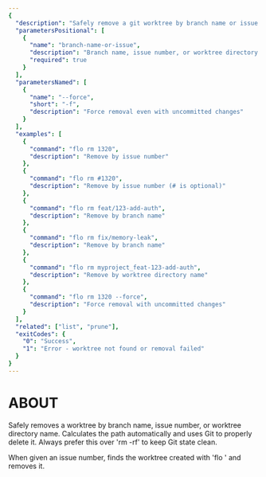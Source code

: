 ```yaml
---
{
  "description": "Safely remove a git worktree by branch name or issue number",
  "parametersPositional": [
    {
      "name": "branch-name-or-issue",
      "description": "Branch name, issue number, or worktree directory name to remove",
      "required": true
    }
  ],
  "parametersNamed": [
    {
      "name": "--force",
      "short": "-f",
      "description": "Force removal even with uncommitted changes"
    }
  ],
  "examples": [
    {
      "command": "flo rm 1320",
      "description": "Remove by issue number"
    },
    {
      "command": "flo rm #1320",
      "description": "Remove by issue number (# is optional)"
    },
    {
      "command": "flo rm feat/123-add-auth",
      "description": "Remove by branch name"
    },
    {
      "command": "flo rm fix/memory-leak",
      "description": "Remove by branch name"
    },
    {
      "command": "flo rm myproject_feat-123-add-auth",
      "description": "Remove by worktree directory name"
    },
    {
      "command": "flo rm 1320 --force",
      "description": "Force removal with uncommitted changes"
    }
  ],
  "related": ["list", "prune"],
  "exitCodes": {
    "0": "Success",
    "1": "Error - worktree not found or removal failed"
  }
}
---
```


# ABOUT

Safely removes a worktree by branch name, issue number, or worktree directory name.
Calculates the path automatically and uses Git to properly
delete it. Always prefer this over 'rm -rf' to keep Git
state clean.

When given an issue number, finds the worktree created with
'flo <issue-number>' and removes it.

